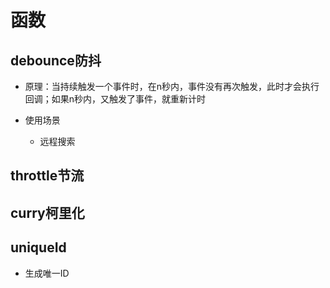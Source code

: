 # 函数

## debounce防抖

  - 原理：当持续触发一个事件时，在n秒内，事件没有再次触发，此时才会执行回调；如果n秒内，又触发了事件，就重新计时

  - 使用场景

      - 远程搜索

## throttle节流

## curry柯里化

## uniqueId

  - 生成唯一ID
